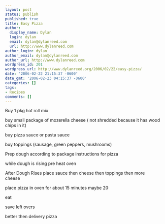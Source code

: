 ```yaml
---
layout: post
status: publish
published: true
title: Easy Pizza
author:
  display_name: Dylan
  login: dylan
  email: dylan@dylanreed.com
  url: http://www.dylanreed.com
author_login: dylan
author_email: dylan@dylanreed.com
author_url: http://www.dylanreed.com
wordpress_id: 201
wordpress_url: http://www.dylanreed.org/2006/02/22/easy-pizza/
date: '2006-02-22 21:15:37 -0600'
date_gmt: '2006-02-23 04:15:37 -0600'
categories: []
tags:
- Recipes
comments: []
---
```

<p>Buy 1 pkg hot roll mix</p>
<p>buy small package of mozerella cheese ( not shredded because it has wood chips in it)</p>
<p>buy pizza sauce or pasta sauce</p>
<p>buy toppings (sausage, green peppers, mushrooms)</p>
<p>Prep dough according to package instructions for pizza</p>
<p>while dough is rising pre heat oven</p>
<p>After Dough Rises place sauce then cheese then toppings then more cheese</p>
<p>place pizza in oven for about 15 minutes maybe 20</p>
<p>eat</p>
<p>save left overs</p>
<p>better then delivery pizza</p>
